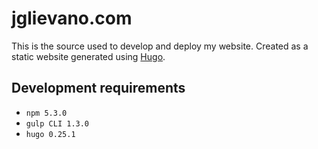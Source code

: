 # jglievano.com

This is the source used to develop and deploy my website. Created as a static
website generated using [Hugo].

## Development requirements

- `npm 5.3.0`
- `gulp CLI 1.3.0`
- `hugo 0.25.1`

[Hugo]: https://gohugo.io

